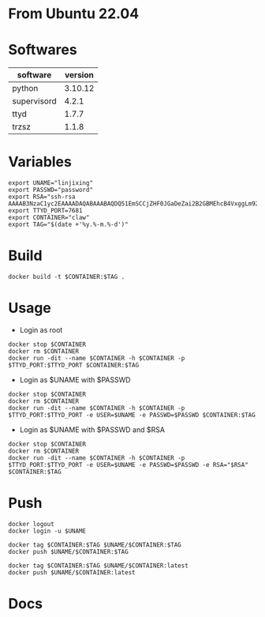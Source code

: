 # From Ubuntu 22.04

# Softwares

software | version
--- | ---
python | 3.10.12
supervisord | 4.2.1
ttyd | 1.7.7
trzsz | 1.1.8

# Variables

```
export UNAME="linjixing"
export PASSWD="password"
export RSA="ssh-rsa AAAAB3NzaC1yc2EAAAADAQABAAABAQDQ51EmSCCjZHF0JGaDeZai2B2GBMEhcB4VxggLm92J8qHiLAL+OXv6qjhDn8Ip1bOdedODI0/RLg6jLXdcg3IgeLnxDQ4MOk79k7terEbeR49Vln5oFkJjoiiVB4u6OsDPf3x2BEX7fCMPlUB2OQrmJbU1hTIZKZCq0kfQN1w4kIomPsqLLq/4x1lUtwZZm3pJMKv+pNq22NkSeFn8/cUIoSEgP7rQeRV7V8sWG87FtZTdr1bYEY6x8Bsijcqv+8ZASI0JKWklKT71VFSqd6CYwkL+1SUk4LOyI9DraxUEXMPdMc5fQgP7ZY8yz/I0d6UsEmXRLeu4GE7mEpjvqEeB"
export TTYD_PORT=7681
export CONTAINER="claw"
export TAG="$(date +'%y.%-m.%-d')"
```

# Build

```
docker build -t $CONTAINER:$TAG .
```

# Usage

- Login as root

```
docker stop $CONTAINER
docker rm $CONTAINER
docker run -dit --name $CONTAINER -h $CONTAINER -p $TTYD_PORT:$TTYD_PORT $CONTAINER:$TAG
```

- Login as $UNAME with $PASSWD

```
docker stop $CONTAINER
docker rm $CONTAINER
docker run -dit --name $CONTAINER -h $CONTAINER -p $TTYD_PORT:$TTYD_PORT -e USER=$UNAME -e PASSWD=$PASSWD $CONTAINER:$TAG
```

- Login as $UNAME with $PASSWD and $RSA

```
docker stop $CONTAINER
docker rm $CONTAINER
docker run -dit --name $CONTAINER -h $CONTAINER -p $TTYD_PORT:$TTYD_PORT -e USER=$UNAME -e PASSWD=$PASSWD -e RSA="$RSA" $CONTAINER:$TAG
```

# Push

```
docker logout
docker login -u $UNAME
```

```
docker tag $CONTAINER:$TAG $UNAME/$CONTAINER:$TAG
docker push $UNAME/$CONTAINER:$TAG

docker tag $CONTAINER:$TAG $UNAME/$CONTAINER:latest
docker push $UNAME/$CONTAINER:latest
```

# Docs


